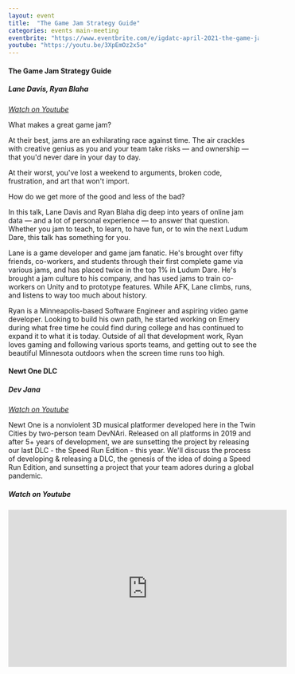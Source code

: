 ```yaml
---
layout: event
title:  "The Game Jam Strategy Guide"
categories: events main-meeting
eventbrite: "https://www.eventbrite.com/e/igdatc-april-2021-the-game-jam-strategy-guide-tickets-149209584885"
youtube: "https://youtu.be/3XpEmOz2x5o"
---
```


#### The Game Jam Strategy Guide

##### Lane Davis, Ryan Blaha

_[Watch on Youtube](https://www.youtube.com/watch?v=3XpEmOz2x5o&t=4869s)_

What makes a great game jam?

At their best, jams are an exhilarating race against time. The air crackles with creative genius as you and your team take risks — and ownership — that you'd never dare in your day to day.

At their worst, you've lost a weekend to arguments, broken code, frustration, and art that won't import.

How do we get more of the good and less of the bad?

In this talk, Lane Davis and Ryan Blaha dig deep into years of online jam data — and a lot of personal experience — to answer that question. Whether you jam to teach, to learn, to have fun, or to win the next Ludum Dare, this talk has something for you.

Lane is a game developer and game jam fanatic. He's brought over fifty friends, co-workers, and students through their first complete game via various jams, and has placed twice in the top 1% in Ludum Dare. He's brought a jam culture to his company, and has used jams to train co-workers on Unity and to prototype features. While AFK, Lane climbs, runs, and listens to way too much about history.

Ryan is a Minneapolis-based Software Engineer and aspiring video game developer. Looking to build his own path, he started working on Emery during what free time he could find during college and has continued to expand it to what it is today. Outside of all that development work, Ryan loves gaming and following various sports teams, and getting out to see the beautiful Minnesota outdoors when the screen time runs too high.

#### Newt One DLC

##### Dev Jana

_[Watch on Youtube](https://www.youtube.com/watch?v=3XpEmOz2x5o&t=2910s)_

Newt One is a nonviolent 3D musical platformer developed here in the Twin Cities by two-person team DevNAri. Released on all platforms in 2019 and after 5+ years of development, we are sunsetting the project by releasing our last DLC - the Speed Run Edition - this year. We'll discuss the process of developing & releasing a DLC, the genesis of the idea of doing a Speed Run Edition, and sunsetting a project that your team adores during a global pandemic.

##### _Watch on Youtube_

<iframe width="560" height="315" src="https://www.youtube.com/embed/3XpEmOz2x5o" title="YouTube video player" frameborder="0" allow="accelerometer; autoplay; clipboard-write; encrypted-media; gyroscope; picture-in-picture" allowfullscreen></iframe>
